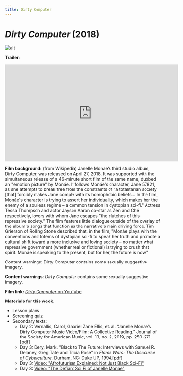 ```yaml
---
title: Dirty Computer
---
```

# *Dirty Computer* (2018)

![alt](https://m.media-amazon.com/images/M/MV5BMDMzM2FjM2QtYjE3Ni00MzhhLWFmN2QtNjA3YTExODM3NmM1XkEyXkFqcGdeQXVyNDYwODI4MDM@._V1_.jpg)

**Trailer**:

<iframe width="560" height="315" src="https://www.youtube.com/embed/A9k89DYdHKQ" frameborder="0" allow="accelerometer; autoplay; clipboard-write; encrypted-media; gyroscope; picture-in-picture" allowfullscreen></iframe>

**Film background:**
(from Wikipedia) Janelle Monae’s third studio album, Dirty Computer, was released on April 27, 2018. It was supported with the simultaneous release of a 46-minute short film of the same name, dubbed an "emotion picture" by Monáe. It follows Monáe's character, Jane 57821, as she attempts to break free from the constraints of "a totalitarian society [that] forcibly makes Jane comply with its homophobic beliefs... In the film, Monáe's character is trying to assert her individuality, which makes her the enemy of a soulless regime – a common tension in dystopian sci-fi." Actress Tessa Thompson and actor Jayson Aaron co-star as Zen and Ché respectively, lovers with whom Jane escapes "the clutches of this repressive society." The film features little dialogue outside of the overlay of the album's songs that function as the narrative's main driving force. Tim Grierson of Rolling Stone described that, in the film, "Monáe plays with the conventions and totems of dystopian sci-fi to speak her truth and promote a cultural shift toward a more inclusive and loving society – no matter what repressive government (whether real or fictional) is trying to crush that spirit. Monáe is speaking to the present, but for her, the future is now."

Content warnings: Dirty Computer contains some sexually suggestive imagery.


**Content warnings**: *Dirty Computer* contains some sexually suggestive imagery.

**Film link:** [*Dirty Computer* on YouTube](https://www.youtube.com/watch?v=jdH2Sy-BlNE)

**Materials for this week:**

* Lesson plans
* Screening quiz
* Secondary texts:
    * Day 2: Vernallis, Carol, Gabriel Zane Ellis, et. al. “Janelle Monae’s Dirty Computer Music Video/Film: A Collective Reading.” Journal of the Society for American Music, vol. 13, no. 2, 2019, pp. 250-271.[<a href="/modules/unit 4 queer utopias/Dirty Computer A Collective Reading.pdf" download>pdf</a>]
    * Day 3: Dery, Mark. "Black to The Future: Interviews with Samuel R. Delaney, Greg Tate and Tricia Rose" in *Flame Wars: The Discourse of Cyberculture.* Durham, NC: Duke UP, 1994.[<a href="/modules/unit 4: queer utopias/Black to the Future" download>pdf</a>]
    * Day 3: [Video: "Afrofuturism Explained: Not Just Black Sci-Fi"](https://www.youtube.com/watch?v=154XnA1xcis)
    * Day 3: [Video: "The Defiant Sci Fi of Janelle Monae"](https://www.youtube.com/watch?v=jdylle_hPgQ)
